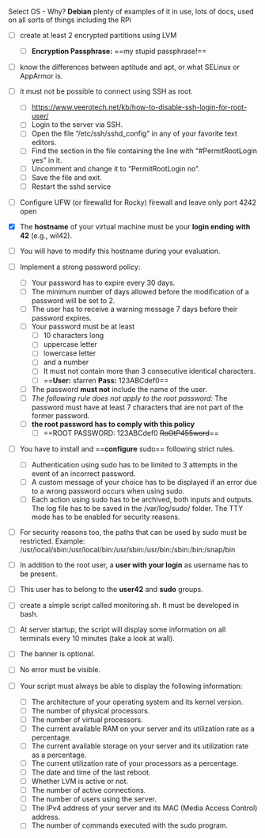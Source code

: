 Select OS  - Why?
**Debian**  plenty of examples of it in use, lots of docs, used on all sorts of things including the RPi


- [ ] create at least 2 encrypted partitions using LVM
	- [ ] **Encryption Passphrase:** ==my stupid passphrase!==
- [ ] know the differences between aptitude and apt, or what SELinux or AppArmor is.
- [ ] it must not be possible to connect using SSH as root.
	- [ ] https://www.veerotech.net/kb/how-to-disable-ssh-login-for-root-user/
	- [ ] Login to the server via SSH.
	- [ ] Open the file “/etc/ssh/sshd_config” in any of your favorite text editors.
	- [ ] Find the section in the file containing the line with “#PermitRootLogin yes” in it.
	- [ ] Uncomment and change it to “PermitRootLogin no”.
	- [ ] Save the file and exit.
	- [ ] Restart the sshd service
- [ ] Configure UFW (or firewalld for Rocky) firewall and leave only port 4242 open
- [x] The **hostname** of your virtual machine must be your **login ending with 42** (e.g., wil42).
- [ ] You will have to modify this hostname during your evaluation. 
- [ ] Implement a strong password policy:
	- [ ] Your password has to expire every 30 days.
	- [ ] The minimum number of days allowed before the modification of a password will be set to 2.
	- [ ] The user has to receive a warning message 7 days before their password expires.
	- [ ] Your password must be at least 
		- [ ] 10 characters long
		- [ ] uppercase letter
		- [ ] lowercase letter
		- [ ] and a number
		- [ ] It must not contain more than 3 consecutive identical characters.
		- [ ] ==**User:** sfarren **Pass:** 123ABCdef0==
	- [ ] The password **must not** include the name of the user.
	- [ ] *The following rule does not apply to the root password:* The password must have at least 7 characters that are not part of the former password. 
	- [ ] **the root password has to comply with this policy**
		- [ ] ==ROOT PASSWORD: 123ABCdef0 ~~RoOtP455word~~==
- [ ] You have to install and ==**configure** sudo== following strict rules. 
	- [ ] Authentication using sudo has to be limited to 3 attempts in the event of an incorrect password. 
	- [ ] A custom message of your choice has to be displayed if an error due to a wrong password occurs when using sudo.
	- [ ] Each action using sudo has to be archived, both inputs and outputs. The log file has to be saved in the /var/log/sudo/ folder. The TTY mode has to be enabled for security reasons.
- [ ] For security reasons too, the paths that can be used by sudo must be restricted. Example: /usr/local/sbin:/usr/local/bin:/usr/sbin:/usr/bin:/sbin:/bin:/snap/bin


- [ ] In addition to the root user, a **user with your login** as username has to be present.
- [ ] This user has to belong to the **user42** and **sudo** groups.

- [ ] create a simple script called monitoring.sh. It must be developed in bash. 
- [ ] At server startup, the script will display some information on all terminals every 10 minutes (take a look at wall). 
- [ ] The banner is optional. 
- [ ] No error must be visible. 
- [ ] Your script must always be able to display the following information: 
	- [ ] The architecture of your operating system and its kernel version. 
	- [ ] The number of physical processors. 
	- [ ] The number of virtual processors. 
	- [ ] The current available RAM on your server and its utilization rate as a percentage. 
	- [ ] The current available storage on your server and its utilization rate as a percentage. 
	- [ ] The current utilization rate of your processors as a percentage. 
	- [ ] The date and time of the last reboot. 
	- [ ] Whether LVM is active or not. 
	- [ ] The number of active connections.
	- [ ] The number of users using the server.
	- [ ] The IPv4 address of your server and its MAC (Media Access Control) address.
	- [ ] The number of commands executed with the sudo program.
